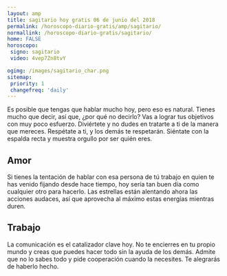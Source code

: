 ```yaml
---
layout: amp
title: sagitario hoy gratis 06 de junio del 2018 
permalink: /horoscopo-diario-gratis/amp/sagitario/
normallink: /horoscopo-diario-gratis/sagitario/
home: FALSE
horoscopo:
 signo: sagitario
 video: 4vep7Zn8tvY

ogimg: /images/sagitario_char.png
sitemap:
 priority: 1
 changefreq: 'daily'
---
```



Es posible que tengas que hablar mucho hoy, pero eso es natural. Tienes mucho que decir, así que, ¿por qué no decirlo? Vas a lograr tus objetivos con muy poco esfuerzo. Diviértete y no dudes en tratarte a ti de la manera que mereces. Respétate a ti, y los demás te respetarán. Siéntate con la espalda recta y muestra orgullo por ser quién eres.

## Amor

Si tienes la tentación de hablar con esa persona de tú trabajo en quien te has venido fijando desde hace tiempo, hoy sería tan buen día como cualquier otro para hacerlo. Las estrellas están alentando ahora las acciones audaces, así que aprovecha al máximo estas energías mientras duren.

## Trabajo

La comunicación es el catalizador clave hoy. No te encierres en tu propio mundo y creas que puedes hacer todo sin la ayuda de los demás. Admite que no lo sabes todo y pide cooperación cuando la necesites. Te alegrarás de haberlo hecho.